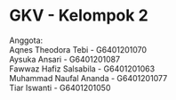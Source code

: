 # GKV - Kelompok 2
Anggota:  
Aqnes Theodora Tebi - G6401201070  
Aysuka Ansari - G6401201087  
Fawwaz Hafiz Salsabila - G6401201063  
Muhammad Naufal Ananda - G6401201077  
Tiar Iswanti - G6401201050
